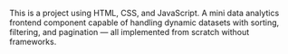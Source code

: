  This is a project using HTML, CSS, and JavaScript. A mini data analytics frontend component capable of handling dynamic datasets with sorting, filtering,
and pagination — all implemented from scratch without frameworks.
